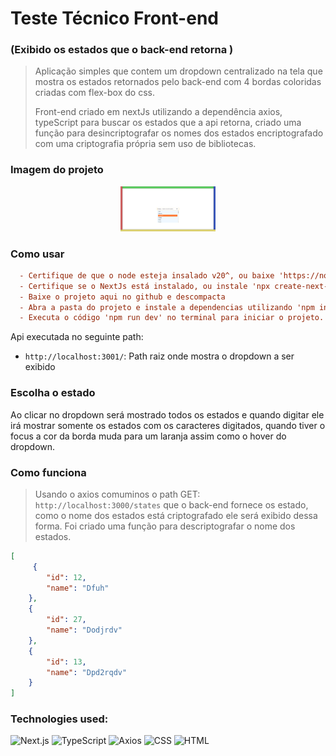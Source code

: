 # Teste Técnico Front-end 

### (Exibido os estados que o back-end retorna )
> Aplicação simples que contem um dropdown centralizado na tela que mostra os estados retornados pelo back-end com 4 bordas coloridas criadas com flex-box do css.
>
> Front-end criado em nextJs utilizando a dependência axios, typeScript para buscar os estados que 
a api retorna, criado uma função para desincriptografar os nomes dos estados encriptografado com uma criptografia própria sem uso de bibliotecas.

### Imagem do projeto
<div align="center">
  <img src="/img/01.png" width="30%">
</div>

### Como usar

```ini
  - Certifique de que o node esteja insalado v20^, ou baixe 'https://nodejs.org/'
  - Certifique se o NextJs está instalado, ou instale 'npx create-next-app@latest'
  - Baixe o projeto aqui no github e descompacta
  - Abra a pasta do projeto e instale a dependencias utilizando 'npm install'
  - Executa o código 'npm run dev' no terminal para iniciar o projeto.
```


Api executada no seguinte path:

- `http://localhost:3001/`: Path raiz onde mostra o dropdown a ser exibido

### Escolha o estado

Ao clicar no dropdown será mostrado todos os estados e quando digitar ele irá mostrar somente os estados com os caracteres digitados, quando tiver o focus a cor da borda muda para um laranja assim como o hover do dropdown. 

### Como funciona
> Usando o axios comuminos o path GET: `http://localhost:3000/states` que o back-end fornece os estado, como o nome dos estados está criptografado ele será exibido dessa forma. 
> Foi criado uma função para descriptografar o nome dos estados.


```json
[
     {
        "id": 12,
        "name": "Dfuh"
    },
    {
        "id": 27,
        "name": "Dodjrdv"
    },
    {
        "id": 13,
        "name": "Dpd2rqdv"
    }
]
```

### Technologies used:
 ![Next.js](https://img.shields.io/badge/Next.js-%23000000.svg?style=for-the-badge&logo=next.js&logoColor=white) ![TypeScript](https://img.shields.io/badge/typescript-%23007ACC.svg?style=for-the-badge&logo=typescript&logoColor=white) ![Axios](https://img.shields.io/badge/Axios-%23000000.svg?style=for-the-badge&logo=axios&logoColor=white) ![CSS](https://img.shields.io/badge/CSS3-1572B6?style=for-the-badge&logo=css3&logoColor=white&color=green)
 ![HTML](https://img.shields.io/badge/HTML5-E34F26?style=for-the-badge&logo=html5&logoColor=white) 







